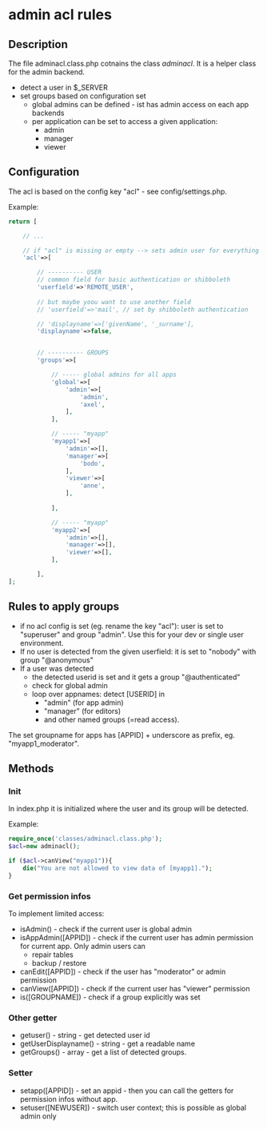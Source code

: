 # admin acl rules

## Description

The file adminacl.class.php cotnains the class *adminacl*.
It is a helper class for the admin backend.

* detect a user in $_SERVER
* set groups based on configuration set
  * global admins can be defined - ist has admin access on each app backends
  * per application can be set to access a given application:
    * admin
    * manager
    * viewer

## Configuration

The acl is based on the config key "acl" - see config/settings.php.

Example:

```php
return [

    // ...

    // if "acl" is missing or empty --> sets admin user for everything
    'acl'=>[

        // ---------- USER
        // common field for basic authentication or shibboleth
        'userfield'=>'REMOTE_USER',
        
        // but maybe yoou want to use another field
        // 'userfield'=>'mail', // set by shibboleth authentication

        // 'displayname'=>['givenName', '_surname'],
        'displayname'=>false,


        // ---------- GROUPS
        'groups'=>[

            // ----- global admins for all apps
            'global'=>[
                'admin'=>[
                    'admin',
                    'axel',
                ],
            ],

            // ----- "myapp"
            'myapp1'=>[
                'admin'=>[],
                'manager'=>[
                    'bodo',
                ],
                'viewer'=>[
                    'anne',
                ],
                    
            ],

            // ----- "myapp"
            'myapp2'=>[
                'admin'=>[],
                'manager'=>[],
                'viewer'=>[],
            ],

        ],
];
```

## Rules to apply groups

* if no acl config is set (eg. rename the key "acl"): user is set to "superuser" and group "admin". Use this for your dev or single user environment.
* If no user is detected from the given userfield: it is set to "nobody" with group "@anonymous"
* If a user was detected 
  * the detected userid is set and it gets a group "@authenticated"
  * check for global admin
  * loop over appnames: detect [USERID] in 
    * "admin" (for app admin)
    * "manager" (for editors)
    * and other named groups (=read access).

The set groupname for apps has [APPID] + underscore as prefix, eg. "myapp1_moderator".

## Methods

### Init

In index.php it is initialized where the user and its group will be detected.

Example:

```php
require_once('classes/adminacl.class.php');
$acl=new adminacl();

if ($acl->canView("myapp1")){
    die("You are not allowed to view data of [myapp1].");
}
```

### Get permission infos

To implement limited access:

* isAdmin() - check if the current user is global admin
* isAppAdmin([APPID]) - check if the current user has admin permission for current app. Only admin users can
  * repair tables
  * backup / restore
* canEdit([APPID]) - check if the user has "moderator" or admin permission
* canView([APPID]) - check if the current user has "viewer" permission
* is([GROUPNAME]) - check if a group explicitly was set

### Other getter

* getuser() - string - get detected user id
* getUserDisplayname() - string - get a readable name
* getGroups() - array - get a list of detected groups.

### Setter

* setapp([APPID]) - set an appid - then you can call the getters for permission infos without app.
* setuser([NEWUSER]) - switch user context; this is possible as global admin only
